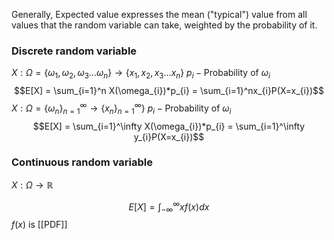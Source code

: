 Generally, Expected value expresses the mean ("typical") value from all values that the random variable can take, weighted by the probability of it. 
### Discrete random variable
$X: \Omega = \{ \omega_{1}, \omega_{2}, \omega_{3}\dots\omega_{n} \} \to \{ x_{1}, x_{2}, x_{3}\dots x_{n} \}$
$p_{i} - \text{Probability of } \omega_{i}$
$$E[X] = \sum_{i=1}^n X(\omega_{i})*p_{i} = \sum_{i=1}^nx_{i}P(X=x_{i})$$
$X: \Omega = \{ \omega_{n} \}_{n=1}^\infty \to \{ x_{n} \}_{n=1}^\infty \}$
$p_{i} - \text{Probability of } \omega_{i}$
$$E[X] = \sum_{i=1}^\infty X(\omega_{i})*p_{i} = \sum_{i=1}^\infty y_{i}P(X=x_{i})$$
### Continuous random variable

$X: \Omega \to \mathbb{R}$

$$
E[X] = \int_{-\infty}^\infty xf(x)dx
$$
$f(x)$ is [[PDF]]

